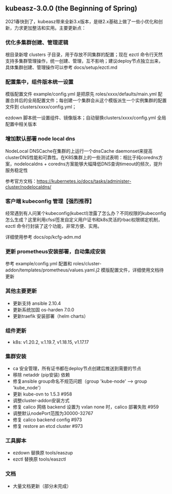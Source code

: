 ## kubeasz-3.0.0 (the Beginning of Spring)

2021春快到了，kubeasz带来全新3.x版本，是继2.x基础上做了一些小优化和创新，力求更加整洁和实用。主要更新点：

### 优化多集群创建、管理逻辑

根目录新增 clusters 子目录，用于存放不同集群的配置；现在 ezctl 命令行天然支持多集群管理操作，统一创建、管理，互不影响；建议deploy节点独立出来，具体集群创建、管理操作可以参考 docs/setup/ezctl.md

### 配置集中，组件版本统一设置

模版配置文件 example/config.yml 是把原先 roles/xxxx/defaults/main.yml 配置合并后的全局配置文件；每创建一个集群会从这个模版派生一个实例集群的配置文件到 clusters/xxxx/config.yml；

ezdown 脚本统一设置组件、镜像版本；自动替换clusters/xxxx/config.yml 全局配置中相关版本

### 增加默认部署 node local dns
NodeLocal DNSCache在集群的上运行一个dnsCache daemonset来提高clusterDNS性能和可靠性。在K8S集群上的一些测试表明：相比于纯coredns方案，nodelocaldns + coredns方案能够大幅降低DNS查询timeout的频次，提升服务稳定性

参考官方文档：https://kubernetes.io/docs/tasks/administer-cluster/nodelocaldns/

### 客户端 kubeconfig 管理【强烈推荐】

经常遇到有人问某个kubeconfig(kubectl)泄露了怎么办？不同权限的kubeconfig怎么生成？这里利用cfssl签发自定义用户证书和k8s灵活的rbac权限绑定机制，ezctl 命令行封装了这个功能，非常方便、实用。

详细使用参考 docs/op/kcfg-adm.md 

### 更新 prometheus安装部署，自动集成安装

参考 example/config.yml 配置和 roles/cluster-addon/templates/prometheus/values.yaml.j2 模版配置文件，详细使用文档待更新

### 其他主要更新

- 更新支持 ansible 2.10.4
- 更新系统加固 os-harden 7.0.0
- 更新traefik 安装部署（helm charts）

### 组件更新

- k8s: v1.20.2, v.1.19.7, v1.18.15, v1.17.17

### 集群安装

- ca 安全管理，所有证书都在deploy节点创建后推送到需要的节点
- 移除 netaddr (pip安装) 依赖
- 修复ansible group命名不规范问题（group 'kube-node' --> group 'kube_node'）
- 更新 kube-ovn to 1.5.3 #958
- 调整cluster-addon安装方式
- 修复 calico 网络 backend 设置为 vxlan none 时，calico 部署失败 #959
- 调整默认nodePort范围为30000-32767
- 修复 calico backend config #973
- 修复 restore an etcd cluster #973

### 工具脚本

- ezdown 替换原 tools/easzup
- ezctl 替换原 tools/easzctl

### 文档

- 大量文档更新（部分未完成）

